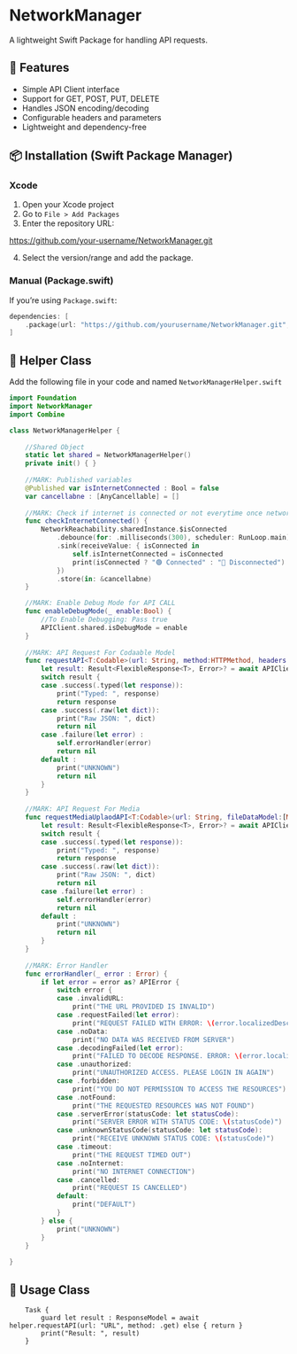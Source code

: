 # NetworkManager

A lightweight Swift Package for handling API requests.

## 🚀 Features

- Simple API Client interface
- Support for GET, POST, PUT, DELETE
- Handles JSON encoding/decoding
- Configurable headers and parameters
- Lightweight and dependency-free

## 📦 Installation (Swift Package Manager)

### Xcode
1. Open your Xcode project
2. Go to `File > Add Packages`
3. Enter the repository URL:

https://github.com/your-username/NetworkManager.git

4. Select the version/range and add the package.

### Manual (Package.swift)

If you’re using `Package.swift`:

```swift
dependencies: [
    .package(url: "https://github.com/yourusername/NetworkManager.git", from: "1.0.0")
]
```

## 🚀 Helper Class

Add the following file in your code and named `NetworkManagerHelper.swift`


```swift
import Foundation
import NetworkManager
import Combine

class NetworkManagerHelper {
    
    //Shared Object
    static let shared = NetworkManagerHelper()
    private init() { }
    
    //MARK: Published variables
    @Published var isInternetConnected : Bool = false
    var cancellabne : [AnyCancellable] = []
    
    //MARK: Check if internet is connected or not everytime once network is changed.
    func checkInternetConnected() {
        NetworkReachability.sharedInstance.$isConnected
            .debounce(for: .milliseconds(300), scheduler: RunLoop.main)
            .sink(receiveValue: { isConnected in
                self.isInternetConnected = isConnected
                print(isConnected ? "🟢 Connected" : "🔴 Disconnected")
            })
            .store(in: &cancellabne)
    }

    //MARK: Enable Debug Mode for API CALL
    func enableDebugMode(_ enable:Bool) {
        //To Enable Debugging: Pass true
        APIClient.shared.isDebugMode = enable
    }
    
    //MARK: API Request For Codaable Model
    func requestAPI<T:Codable>(url: String, method:HTTPMethod, headers:[String:String]? = nil, parameters: [String:Any]? = nil) async -> T? {
        let result: Result<FlexibleResponse<T>, Error>? = await APIClient.shared.request(url: url, method: method, headers: headers, parameters: parameters)
        switch result {
        case .success(.typed(let response)):
            print("Typed: ", response)
            return response
        case .success(.raw(let dict)):
            print("Raw JSON: ", dict)
            return nil
        case .failure(let error) :
            self.errorHandler(error)
            return nil
        default :
            print("UNKNOWN")
            return nil
        }
    }
    
    //MARK: API Request For Media
    func requestMediaUplaodAPI<T:Codable>(url: String, fileDataModel:[MediaUploadModel], fileName: String, mimeType: String, headers:[String:String]? = nil, parameters: [String:Any]? = nil) async -> T? {
        let result: Result<FlexibleResponse<T>, Error>? = await APIClient.shared.uploadMedia(url: url, fileDataModel: fileDataModel, fileName: fileName, mimeType: mimeType, headers: headers, parameters: parameters)
        switch result {
        case .success(.typed(let response)):
            print("Typed: ", response)
            return response
        case .success(.raw(let dict)):
            print("Raw JSON: ", dict)
            return nil
        case .failure(let error) :
            self.errorHandler(error)
            return nil
        default :
            print("UNKNOWN")
            return nil
        }
    }
    
    //MARK: Error Handler
    func errorHandler(_ error : Error) {
        if let error = error as? APIError {
            switch error {
            case .invalidURL:
                print("THE URL PROVIDED IS INVALID")
            case .requestFailed(let error):
                print("REQUEST FAILED WITH ERROR: \(error.localizedDescription)")
            case .noData:
                print("NO DATA WAS RECEIVED FROM SERVER")
            case .decodingFailed(let error):
                print("FAILED TO DECODE RESPONSE. ERROR: \(error.localizedDescription)")
            case .unauthorized:
                print("UNAUTHORIZED ACCESS. PLEASE LOGIN IN AGAIN")
            case .forbidden:
                print("YOU DO NOT PERMISSION TO ACCESS THE RESOURCES")
            case .notFound:
                print("THE REQUESTED RESOURCES WAS NOT FOUND")
            case .serverError(statusCode: let statusCode):
                print("SERVER ERROR WITH STATUS CODE: \(statusCode)")
            case .unknownStatusCode(statusCode: let statusCode):
                print("RECEIVE UNKNOWN STATUS CODE: \(statusCode)")
            case .timeout:
                print("THE REQUEST TIMED OUT")
            case .noInternet:
                print("NO INTERNET CONNECTION")
            case .cancelled:
                print("REQUEST IS CANCELLED")
            default:
                print("DEFAULT")
            }
        } else {
            print("UNKNOWN")
        }
    }
    
}
```

## 🚀 Usage Class

        Task {
            guard let result : ResponseModel = await helper.requestAPI(url: "URL", method: .get) else { return }
            print("Result: ", result)
        }
